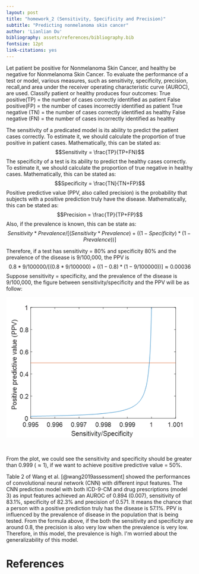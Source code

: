 ```yaml
---
layout: post
title: "homework_2 (Sensitivity, Specificity and Precision)"
subtitle: "Predicting nonmelanoma skin cancer"
author: 'Lianlian Du'
bibliography: assets/references/bibliography.bib
fontsize: 12pt
link-citations: yes
---
```


Let patient be positive for Nonmelanoma Skin Cancer, and healthy be negative for Nonmelanoma Skin Cancer. To evaluate the performance of a test or model, various measures, such as sensitivity,  specificity, precision, recall,and area under the receiver operating characteristic curve (AUROC), are used. Classify patient or healthy produces four outcomes: 
True positive(TP) = the number of cases correctly identified as patient
False positive(FP) = the number of cases incorrectly identified as patient
True negative (TN) = the number of cases correctly identified as healthy
False negative (FN) = the number of cases incorrectly identified as healthy

The sensitivity of a predicated model is its ability to predict the patient cases correctly. To estimate it, we should calculate the proportion of true positive in patient cases. Mathematically, this can be stated as: $$Sensitivity = \frac{TP}{TP+FN}$$
The specificity of a test is its ability to predict the healthy cases correctly. To estimate it, we should calculate the proportion of true negative in healthy cases. Mathematically, this can be stated as: $$Specificity = \frac{TN}{TN+FP}$$
Positive predictive value (PPV, also called precision) is the probability that subjects with a positive prediction truly have the disease. Mathematically, this can be stated as: $$Precision = \frac{TP}{TP+FP}$$ Also, if the prevalence is known, this can be state as: $$Sensitivity * Prevalence / [(Sensitivity * Prevalence) + ((1- Specificity) * (1-Prevalence))]$$

Therefore, if a test has sensitivity = 80% and specificity 80% and the prevalence of the disease is 9/100,000, the PPV is $$0.8 * 9/100000 / [(0.8 * 9/100000) + ((1- 0.8) * (1-9/100000))] \approx 0.00036$$ Suppose sensitivity = specificity, and the prevalence of the disease is 9/100,000, the figure between sensitivity/specificity and the PPV will be as follow:

![image](/assets/images/plot.png)

<br/>

From the plot, we could see the sensitivity and specificity should be greater than 0.999 ($\approx 1$), if we want to achieve positive predictive value = 50%. 

Table 2 of Wang et al. [@wang2019assessment] showed the performances of convolutional neural network (CNN) with different input features. The CNN prediction model with both ICD-9-CM and drug prescriptions (model 3) as input features achieved an AUROC of 0.894 (0.007), sensitivity of 83.1%, specificity of 82.3% and precision of 0.571. It means the chance that a person with a positive prediction truly has the disease is 57.1%. PPV is influenced by the prevalence of disease in the population that is being tested. From the formula above, if the both the sensitivity and specificity are around 0.8, the precision is also very low when the prevalence is very low. Therefore, in this model, the prevalence is high. I'm worried about the generalizability of this model.  

References
==========

